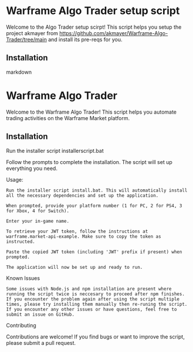 # Warframe Algo Trader setup script

Welcome to the Algo Trader setup scirpt! This script helps you setup the project akmayer from https://github.com/akmayer/Warframe-Algo-Trader/tree/main and install its pre-reqs for you.
## Installation


markdown

# Warframe Algo Trader

Welcome to the Warframe Algo Trader! This script helps you automate trading activities on the Warframe Market platform.

## Installation

Run the installer script installerscript.bat

Follow the prompts to complete the installation. The script will set up everything you need.

Usage:

    Run the installer script install.bat. This will automatically install all the necessary dependencies and set up the application.

    When prompted, provide your platform number (1 for PC, 2 for PS4, 3 for Xbox, 4 for Switch).

    Enter your in-game name.

    To retrieve your JWT token, follow the instructions at warframe.market-api-example. Make sure to copy the token as instructed.

    Paste the copied JWT token (including 'JWT' prefix if present) when prompted.

    The application will now be set up and ready to run.

Known Issues

    Some issues with Node.js and npm installation are present where running the script twice is neccesary to proceed after npm finishes. If you encounter the problem again after using the script multiple times, please try installing them manually then re-runing the script.
    If you encounter any other issues or have questions, feel free to submit an issue on GitHub.

Contributing

Contributions are welcome! If you find bugs or want to improve the script, please submit a pull request.
